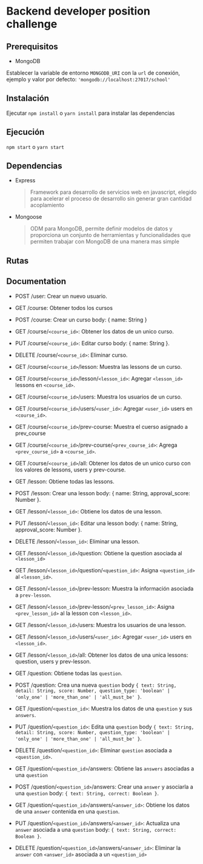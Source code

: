 # Backend developer position challenge

## Prerequisitos

- MongoDB

Establecer la variable de entorno `MONGODB_URI` con la `url` de conexión, ejemplo y valor por defecto: `'mongodb://localhost:27017/school'`

## Instalación

Ejecutar `npm install` o `yarn install` para instalar las dependencias

## Ejecución

`npm start` o `yarn start`

## Dependencias

- Express

  > Framework para desarrollo de servicios web en javascript, elegido para acelerar el proceso de desarrollo sin generar gran cantidad acoplamiento

- Mongoose

  > ODM para MongoDB, permite definir modelos de datos y proporciona un conjunto de herramientas y funcionalidades que permiten trabajar con MongoDB de una manera mas simple

## Rutas

## Documentation

- POST /user: Crear un nuevo usuario.

- GET /course: Obtener todos los cursos
- POST /course: Crear un curso body: { name: String }
- GET /course/`<course_id>`: Obtener los datos de un unico curso.
- PUT /course/`<course_id>`: Editar curso body: { name: String }.
- DELETE /course/`<course_id>`: Eliminar curso.
- GET /course/`<course_id>`/lesson: Muestra las lessons de un curso.
- GET /course/`<course_id>`/lesson/`<lesson_id>`: Agregar `<lesson_id>` lessons en `<course_id>`.
- GET /course/`<course_id>`/users: Muestra los usuarios de un curso.
- GET /course/`<course_id>`/users/`<user_id>`: Agregar `<user_id>` users en `<course_id>`.
- GET /course/`<course_id>`/prev-course: Muestra el cuerso asignado a prev_course
- GET /course/`<course_id>`/prev-course/`<prev_course_id>`: Agrega `<prev_course_id>` a `<course_id>`.
- GET /course/`<course_id>`/all: Obtener los datos de un unico curso con los valores de lessons, users y prev-course.

- GET /lesson: Obtiene todas las lessons.
- POST /lesson: Crear una lesson body: { name: String, approval_score: Number }.
- GET /lesson/`<lesson_id>`: Obtiene los datos de una lesson.
- PUT /lesson/`<lesson_id>`: Editar una lesson body: { name: String, approval_score: Number }.
- DELETE /lesson/`<lesson_id>`: Eliminar una lesson.
- GET /lesson/`<lesson_id>`/question: Obtiene la question asociada al `<lesson_id>`
- GET /lesson/`<lesson_id>`/question/`<question_id>`: Asigna `<question_id>` al `<lesson_id>`.
- GET /lesson/`<lesson_id>`/prev-lesson: Muestra la información asociada a `prev-lesson`.
- GET /lesson/`<lesson_id>`/prev-lesson/`<prev_lesson_id>`: Asigna `<prev_lesson_id>` al la lesson con `<lesson_id>`.
- GET /lesson/`<lesson_id>`/users: Muestra los usuarios de una lesson.
- GET /lesson/`<lesson_id>`/users/`<user_id>`: Agregar `<user_id>` users en `<lesson_id>`.
- GET /lesson/`<lesson_id>`/all: Obtener los datos de una unica lessons: question, users y prev-lesson.

- GET /question: Obtiene todas las `question`.
- POST /question: Crea una nueva `question` body `{ text: String, detail: String, score: Number, question_type: 'boolean' | 'only_one' | 'more_than_one' | 'all_must_be' }`.
- GET /question/`<question_id>`: Muestra los datos de una `question` y sus `answers`.
- PUT /question/`<question_id>`: Edita una `question` body `{ text: String, detail: String, score: Number, question_type: 'boolean' | 'only_one' | 'more_than_one' | 'all_must_be' }`.
- DELETE /question/`<question_id>`: Eliminar `question` asociada a `<question_id>`.
- GET /question/`<question_id>`/answers: Obtiene las `answers` asociadas a una `question`
- POST /question/`<question_id>`/answers: Crear una `answer` y asociarla a una `question` body: `{ text: String, correct: Boolean }`.
- GET /question/`<question_id>`/answers/`<answer_id>`: Obtiene los datos de una `answer` contenida en una `question`.
- PUT /question/`<question_id>`/answers/`<answer_id>`: Actualiza una `answer` asociada a una `question` body: `{ text: String, correct: Boolean }`.
- DELETE /question/`<question_id>`/answers/`<answer_id>`: Eliminar la `answer` con `<answer_id>` asociada a un `<question_id>`
